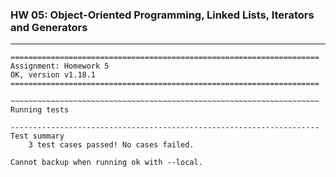 ### HW 05: Object-Oriented Programming, Linked Lists, Iterators and Generators

---

```shell
=====================================================================
Assignment: Homework 5
OK, version v1.18.1
=====================================================================

~~~~~~~~~~~~~~~~~~~~~~~~~~~~~~~~~~~~~~~~~~~~~~~~~~~~~~~~~~~~~~~~~~~~~
Running tests

---------------------------------------------------------------------
Test summary
    3 test cases passed! No cases failed.

Cannot backup when running ok with --local.
```